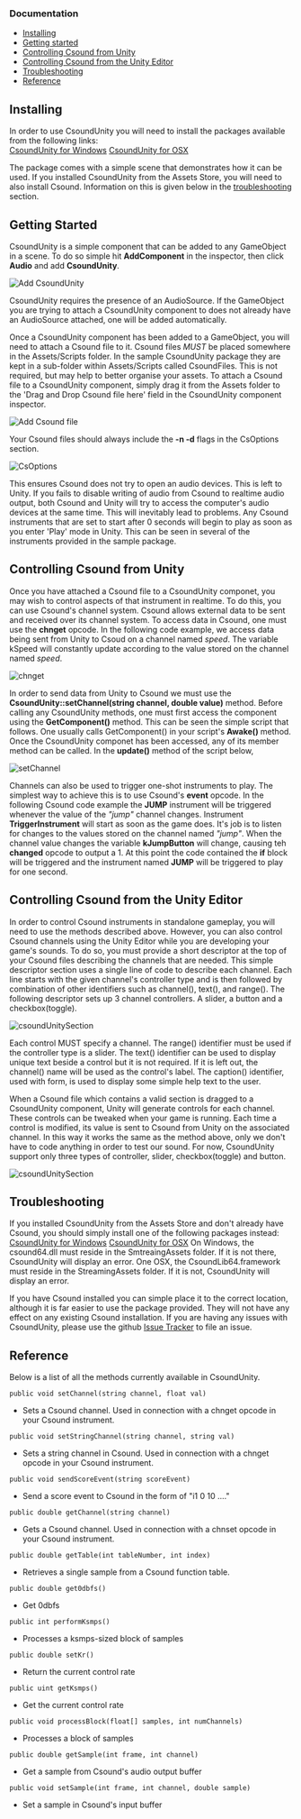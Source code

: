 ### Documentation

-   [Installing](#installing)
-   [Getting started](#getting_started)
-   [Controlling Csound from Unity](#controlling_csound_from_unity)
-   [Controlling Csound from the Unity Editor](#controlling_csound_from_unity_editor)
-   [Troubleshooting](#troubleshooting)
-   [Reference](#reference)

<a name="installing"></a>
## Installing

In order to use CsoundUnity you will need to install the packages available from the following links:
<br>[CsoundUnity for Windows](https://github.com/rorywalsh/CsoundUnity/releases/download/0.01/CsoundUnityWin64.unitypackage) 
<be>[CsoundUnity for OSX](https://github.com/rorywalsh/CsoundUnity/releases/download/0.01/CsoundUnityOSX.unitypackage)

The package comes with a simple scene that demonstrates how it can be used. If you installed CsoundUnity from the Assets Store, you will need to also install Csound. Information on this is given below in the [troubleshooting](#troubleshooting) section.

<a name="getting_started"></a>
## Getting Started

CsoundUnity is a simple component that can be added to any GameObject in a scene. To do so simple hit **AddComponent** in the inspector, then click **Audio** and add **CsoundUnity**.

<img src="http://rorywalsh.github.io/CsoundUnity/images/addCsoundUnityComponent.gif" alt="Add CsoundUnity"/>

CsoundUnity requires the presence of an AudioSource. If the GameObject you are trying to attach a CsoundUnity component to does not already have an AudioSource attached, one will be added automatically. 

Once a CsoundUnity component has been added to a GameObject, you will need to attach a Csound file to it. Csound files *MUST* be placed somewhere in the Assets/Scripts folder. In the sample CsoundUnity package they are kept in a sub-folder within Assets/Scripts called CsoundFiles. This is not required, but may help to better organise your assets. To attach a Csound file to a CsoundUnity component, simply drag it from the Assets folder to the 'Drag and Drop Csound file here' field in the CsoundUnity component inspector.

<img src="http://rorywalsh.github.io/CsoundUnity/images/addCsoundFile.gif" alt="Add Csound file"/>

Your Csound files should always include the **-n -d** flags in the CsOptions section. 

<img src="http://rorywalsh.github.io/CsoundUnity/images/CsOptions.png" alt="CsOptions"/>

This ensures Csound does not try to open an audio devices. This is left to Unity. If you fails to disable writing of audio from Csound to realtime audio output, both Csound and Unity will try to access the computer's audio devices at the same time. This will inevitably lead to problems. Any Csound instruments that are set to start after 0 seconds will begin to play as soon as you enter 'Play' mode in Unity. This can be seen in several of the instruments provided in the sample package. 

<a name=controlling_csound_from_unity></a>
## Controlling Csound from Unity 

Once you have attached a Csound file to a CsoundUnity componet, you may wish to control aspects of that instrument in realtime. To do this, you can use Csound's channel system. Csound allows external data to be sent and received over its channel system. To access data in Csound, one must use the **chnget** opcode. In the following code example, we access data being sent from Unity to Csoud on a channel named *speed*. The variable kSpeed will constantly update according to the value stored on the channel named *speed*. 

<img src="http://rorywalsh.github.io/CsoundUnity/images/chnget.png" alt="chnget"/>

In order to send data from Unity to Csound we must use the **CsoundUnity::setChannel(string channel, double value)** method. Before calling any CsoundUnity methods, one must first access the component using the **GetComponent()** method. This can be seen the simple script that follows. One usually calls GetComponent() in your script's **Awake()** method. Once the CsoundUnity componet has been accessed, any of its member method can be called. In the **update()** method of the script below,     

<img src="http://rorywalsh.github.io/CsoundUnity/images/setChannel.png" alt="setChannel"/>

Channels can also be used to trigger one-shot instruments to play. The simplest way to achieve this is to use Csound's **event** opcode. In the following Csound code example the **JUMP** instrument will be triggered whenever the value of the *"jump"* channel changes. Instrument **TriggerInstrument** will start as soon as the game does. It's job is to listen for changes to the values stored on the channel named *"jump"*. When the channel value changes the variable **kJumpButton** will change, causing teh **changed** opcode to output a 1. At this point the code contained the **if** block will be triggered and the instrument named **JUMP** will be triggered to play for one second. 

<a name=controlling_csound_from_unity_editor></a>
## Controlling Csound from the Unity Editor

In order to control Csound instruments in standalone gameplay, you will need to use the methods described above. However, you can also control Csound channels using the Unity Editor while you are developing your game's sounds. To do so, you must provide a short <CsoundUnity></CsoundUnity> descriptor at the top of your Csound files describing the channels that are needed. This simple descriptor section uses a single line of code to describe each channel. Each line starts with the given channel's controller type and is then followed by combination of other identifiers such as channel(), text(), and range(). The following descriptor sets up 3 channel controllers. A slider, a button and a checkbox(toggle).

<img src="http://rorywalsh.github.io/CsoundUnity/images/csoundUnityDescriptor.png" alt="csoundUnitySection"/>

Each control MUST specify a channel. The range() identifier must be used if the controller type is a slider. The text() identifier can be used to display unique text beside a control but it is not required. If it is left out, the channel() name will be used as the control's label. The caption() identifier, used with form, is used to display some simple help text to the user.

When a Csound file which contains a valid <CsoundUnity> section is dragged to a CsoundUnity component, Unity will generate controls for each channel. These controls can be tweaked when your game is running. Each time a control is modified, its value is sent to Csound from Unity on the associated channel. In this way it works the same as the method above, only we don't have to code anything in order to test our sound. For now, CsoundUnity support only three types of controller, slider, checkbox(toggle) and button. 

<img src="http://rorywalsh.github.io/CsoundUnity/images/csoundUnityDescriptor.gif" alt="csoundUnitySection"/>

<a name=troubleshooting></a>
## Troubleshooting

If you installed CsoundUnity from the Assets Store and don't already have Csound, you should simply install one of the following packages instead:
<br>[CsoundUnity for Windows](https://github.com/rorywalsh/CsoundUnity/releases/download/0.01/CsoundUnityWin64.unitypackage) 
<be>[CsoundUnity for OSX](https://github.com/rorywalsh/CsoundUnity/releases/download/0.01/CsoundUnityOSX.unitypackage)
On Windows, the csound64.dll must reside in the SmtreaingAssets folder. If it is not there, CsoundUnity will display an error. One OSX, the CsoundLib64.framework must reside in the StreamingAssets folder. If it is not, CsoundUnity will display an error. 

If you have Csound installed you can simple place it to the correct location, although it is far easier to use the package provided. They will not have any effect on any existing Csound installation. If you are having any issues with CsoundUnity, please use the github [Issue Tracker](https://github.com/rorywalsh/CsoundUnity/issues) to file an issue. 

<a name=reference></a>
## Reference

Below is a list of all the methods currently available in CsoundUnity. 

```public void setChannel(string channel, float val)```

- Sets a Csound channel. Used in connection with a chnget opcode in your Csound instrument.

```public void setStringChannel(string channel, string val)```

- Sets a string channel in Csound. Used in connection with a chnget opcode in your Csound instrument.

```public void sendScoreEvent(string scoreEvent)```

- Send a score event to Csound in the form of "i1 0 10 ...."

```public double getChannel(string channel)```

- Gets a Csound channel. Used in connection with a chnset opcode in your Csound instrument.

```public double getTable(int tableNumber, int index)```

- Retrieves a single sample from a Csound function table. 

```public double get0dbfs()```

- Get 0dbfs

```public int performKsmps()```

- Processes a ksmps-sized block of samples

```public double setKr()```

- Return the current control rate

```public uint getKsmps()```

- Get the current control rate

```public void processBlock(float[] samples, int numChannels)```

- Processes a block of samples

```public double getSample(int frame, int channel)```

- Get a sample from Csound's audio output buffer

```public void setSample(int frame, int channel, double sample)```

- Set a sample in Csound's input buffer	